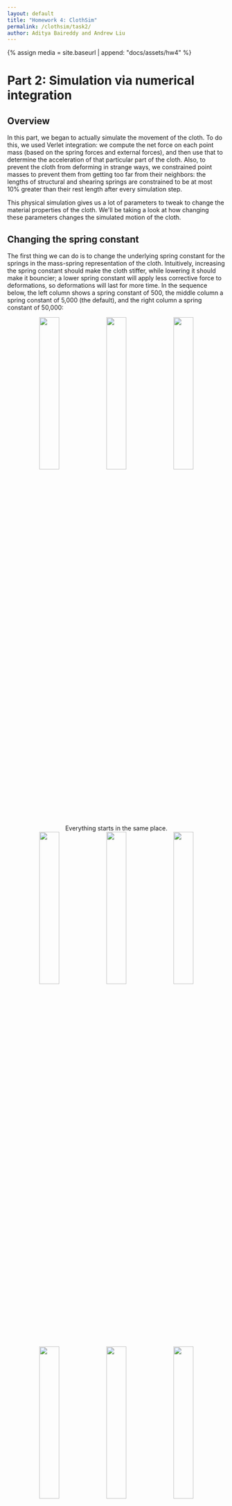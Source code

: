 ```yaml
---
layout: default
title: "Homework 4: ClothSim"
permalink: /clothsim/task2/
author: Aditya Baireddy and Andrew Liu
---
```

{% assign media = site.baseurl | append: "docs/assets/hw4" %}
# Part 2: Simulation via numerical integration
## Overview
In this part, we began to actually simulate the movement of the cloth.
To do this, we used Verlet integration: we compute the net force on each point mass (based on the spring forces and external forces), and then use that to determine the acceleration of that particular part of the cloth.
Also, to prevent the cloth from deforming in strange ways, we constrained point masses to prevent them from getting too far from their neighbors: the lengths of structural and shearing springs are constrained to be at most 10% greater than their rest length after every simulation step.

This physical simulation gives us a lot of parameters to tweak to change the material properties of the cloth.
We'll be taking a look at how changing these parameters changes the simulated motion of the cloth.
## Changing the spring constant
The first thing we can do is to change the underlying spring constant for the springs in the mass-spring representation of the cloth.
Intuitively, increasing the spring constant should make the cloth stiffer, while lowering it should make it bouncier; a lower spring constant will apply less corrective force to deformations, so deformations will last for more time.
In the sequence below, the left column shows a spring constant of 500, the middle column a spring constant of 5,000 (the default), and the right column a spring constant of 50,000:
<p style="text-align:center">
<img src="../../docs/assets/hw4/pinned2_default_start.png" style="width:30%">
<img src="../../docs/assets/hw4/pinned2_default_start.png" style="width:30%">
<img src="../../docs/assets/hw4/pinned2_default_start.png" style="width:30%">
<br>
Everything starts in the same place.
<br>
<img src="../../docs/assets/hw4/pinned2_lowk_half_fall.png" style="width:30%">
<img src="../../docs/assets/hw4/pinned2_default_half_fall.png" style="width:30%">
<img src="../../docs/assets/hw4/pinned2_highk_half_fall.png" style="width:30%">
<br>

<br>
<img src="../../docs/assets/hw4/pinned2_lowk_80_fall.png" style="width:30%">
<img src="../../docs/assets/hw4/pinned2_default_80_fall.png" style="width:30%">
<img src="../../docs/assets/hw4/pinned2_highk_80_fall.png" style="width:30%">
<br>

<br>
<img src="../../docs/assets/hw4/pinned2_lowk_full_fall.png" style="width:30%">
<img src="../../docs/assets/hw4/pinned2_default_full_fall.png" style="width:30%">
<img src="../../docs/assets/hw4/pinned2_highk_full_fall.png" style="width:30%">
<br>

<br>
<img src="../../docs/assets/hw4/pinned2_lowk_vertical.png" style="width:30%">
<img src="../../docs/assets/hw4/pinned2_default_vertical.png" style="width:30%">
<img src="../../docs/assets/hw4/pinned2_highk_vertical.png" style="width:30%">
<br>

<br>
<img src="../../docs/assets/hw4/pinned2_lowk_rest.png" style="width:30%">
<img src="../../docs/assets/hw4/pinned2_default_rest.png" style="width:30%">
<img src="../../docs/assets/hw4/pinned2_highk_rest.png" style="width:30%">
<br>

<br>
</p>